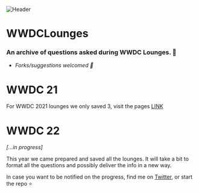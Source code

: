 ![Header](https://user-images.githubusercontent.com/21968377/173248484-1c2a9d58-f725-4379-9a50-744428b52222.png)

# WWDCLounges

### An archive of questions asked during WWDC Lounges. 🙌
- _Forks/suggestions welcomed 🙌_

# WWDC 21
For WWDC 2021 lounges we only saved 3, visit the pages [LINK](https://roblack.github.io/WWDCLounges)

# WWDC 22
*[...in progress]*

This year we came prepared and saved all the lounges. It will take a bit to format all the questions and possibly deliver the info in a new way.

In case you want to be notified on the progress, find me on [Twitter](https://twitter.com/emin_ui), or start the repo ⭐️
